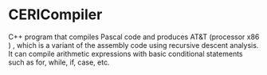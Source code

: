 # CERICompiler
C++ program that compiles Pascal code and produces AT&amp;T (processor x86 ) , which is a variant of the assembly code using recursive descent analysis. It can compile arithmetic expressions with basic conditional statements such as for, while, if, case, etc.
